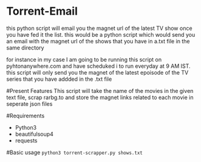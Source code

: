 # Torrent-Email
this python script will email you the magnet url of the latest TV show once you have fed it the list. 
this would be a python script which would send you an email with the magnet url of the shows that you have in a.txt file in the same directory

for instance in my case I am going to be running this script on pyhtonanywhere.com and have scheduked i to run everyday at 9 AM IST.
this script will only send you the magnet of the latest epoisode of the TV series that you have addded in the .txt file

#Present Features
This script will take the name of the movies in the given text file, scrap rarbg.to and store the magnet links related to each movie in seperate json files

#Requirements
* Python3
* beautifulsoup4
* requests

#Basic usage
`python3 torrent-scrapper.py shows.txt`
